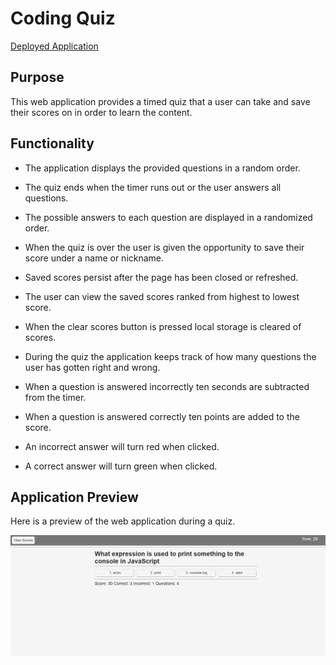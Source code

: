 # Coding Quiz

[Deployed Application](https://kwlucas.github.io/Coding-Quiz/)

## Purpose

This web application provides a timed quiz that a user can take and save their scores on in order to learn the content.

## Functionality

* The application displays the provided questions in a random order.

* The quiz ends when the timer runs out or the user answers all questions.

* The possible answers to each question are displayed in a randomized order.

* When the quiz is over the user is given the opportunity to save their score under a name or nickname.

* Saved scores persist after the page has been closed or refreshed. 

* The user can view the saved scores ranked from highest to lowest score.

* When the clear scores button is pressed local storage is cleared of scores.

* During the quiz the application keeps track of how many questions the user has gotten right and wrong.

* When a question is answered incorrectly ten seconds are subtracted from the timer.

* When a question is answered correctly ten points are added to the score.

* An incorrect answer will turn red when clicked.

* A correct answer will turn green when clicked.

## Application Preview

Here is a preview of the web application during a quiz.

![application preview](./assets/images/preview.PNG)
